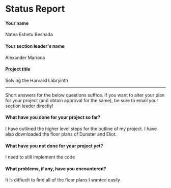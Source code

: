 # Status Report

#### Your name

Natea Eshetu Beshada

#### Your section leader's name

Alexander Mariona

#### Project title

Solving the Harvard Labryinth

***

Short answers for the below questions suffice. If you want to alter your plan for your project (and obtain approval for the same), be sure to email your section leader directly!

#### What have you done for your project so far?

I have outlined the higher level steps for the outline of my project. I have also downloaded the floor plans of Dunster and Eliot.

#### What have you not done for your project yet?

I need to still implement the code

#### What problems, if any, have you encountered?

It is diffiuclt to find all of the floor plans I wanted easily
